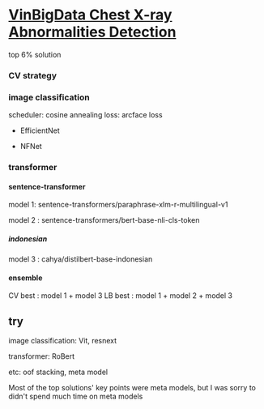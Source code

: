 # [VinBigData Chest X-ray Abnormalities Detection](https://www.kaggle.com/c/vinbigdata-chest-xray-abnormalities-detection)
top 6% solution

### CV strategy

### image classification
scheduler: cosine annealing
loss: arcface loss

-  EfficientNet

-  NFNet

### transformer

#### sentence-transformer

model 1: sentence-transformers/paraphrase-xlm-r-multilingual-v1

model 2 : sentence-transformers/bert-base-nli-cls-token


##### indonesian

model 3 : cahya/distilbert-base-indonesian

#### ensemble

CV best : model 1 + model 3
LB best : model 1 + model 2 + model 3

## try

image classification: Vit, resnext

transformer: RoBert

etc: oof stacking, meta model 

Most of the top solutions' key points were meta models, 
but I was sorry to didn't spend much time on meta models